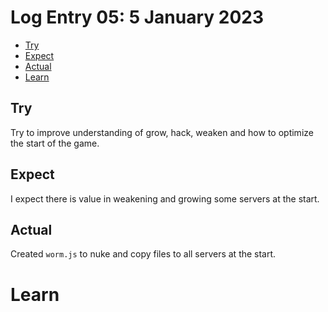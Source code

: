 # Log Entry 05: 5 January 2023

- [Try](#try)
- [Expect](#expect)
- [Actual](#actual)
- [Learn](#learn)

## Try

Try to improve understanding of grow, hack, weaken and how to optimize the start of the game.

## Expect

I expect there is value in weakening and growing some servers at the start.

## Actual

Created `worm.js` to nuke and copy files to all servers at the start.

# Learn
